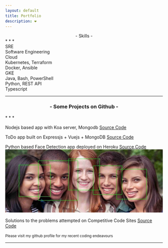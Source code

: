 ```yaml
---
layout: default
title: Portfolio
description: ❤️
---
```


<center> - Skills - </center>
* * *

<div class="container">
  <div class="row">
    <div class="col">
      SRE
    </div>
    <div class="col">
      Software Engineering
    </div>
    <div class="col">
      Cloud
    </div>
  </div>
  <div class="row">
    <div class="col">
      Kubernetes, Terraform
    </div>
    <div class="col">
      Docker, Ansible
    </div>
    <div class="col">
      GKE
    </div>
  </div>
  <div class="row">
    <div class="col">
      Java, Bash, PowerShell
    </div>
    <div class="col">
      Python, REST API
    </div>
    <div class="col">
      Typescript
    </div>
  </div>
</div>

* * *
<center><h3> - Some Projects on Github - </h3></center>
* * *

Nodejs based app with Koa server, Mongodb
[Source Code](https://github.com/rahbal/koa-web-app)


ToDo app built on Expressjs + Vuejs + MongoDB 
[Source Code](https://github.com/rahbal/VueMonExpress)


Python based Face Detection app deployed on Heroku
[Source Code](https://github.com/rahbal/opencv-act)
![face-detect](img/1.jpg)

[//]: Comment

Solutions to the problems attempted on Competitive Code Sites
[Source Code](https://github.com/rahbal/programming-situations)  

<small>Please visit my github profile for my recent coding endeavours</small>

* * *
